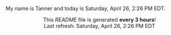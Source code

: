 My name is Tanner and today is Saturday, April 26, 2:26 PM EDT.

<p align="center">This <i>README</i> file is generated <b>every 3 hours</b>!</br>Last refresh: Saturday, April 26, 2:26 PM EDT<br /></p>
